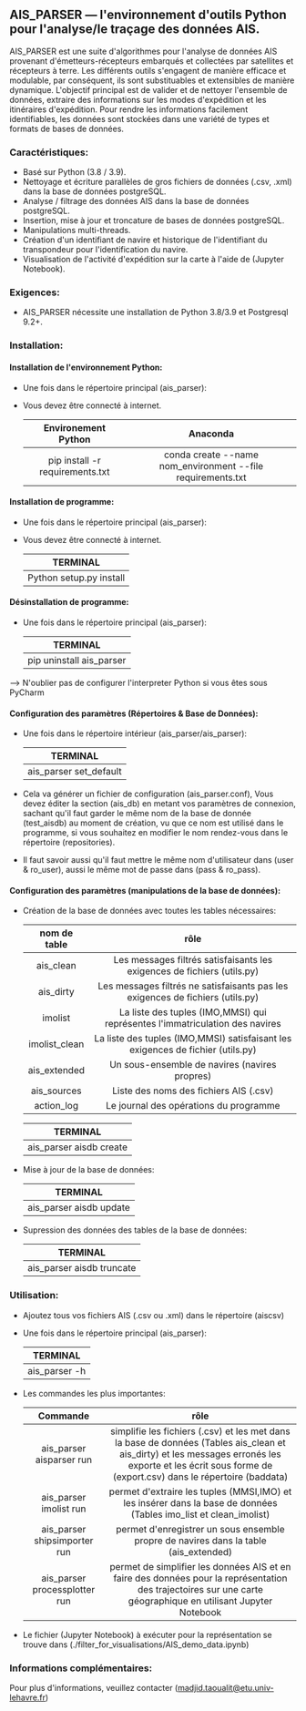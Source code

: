 ## AIS_PARSER &mdash; l'environnement d'outils Python pour l'analyse/le traçage des données AIS.


AIS_PARSER est une suite d'algorithmes pour l'analyse de données AIS
provenant d'émetteurs-récepteurs embarqués et collectées par satellites
et récepteurs à terre.
Les différents outils s'engagent de manière efficace et modulable,
par conséquent, ils sont substituables et extensibles de manière dynamique.
L'objectif principal est de valider et de nettoyer l'ensemble de données,
extraire des informations sur les modes d'expédition et les itinéraires d'expédition.
Pour rendre les informations facilement identifiables, les données sont stockées dans une variété de
types et formats de bases de données.

### Caractéristiques:

* Basé sur Python (3.8 / 3.9).
* Nettoyage et écriture parallèles de gros fichiers de données (.csv, .xml) dans la base de données postgreSQL.
* Analyse / filtrage des données AIS dans la base de données postgreSQL.
* Insertion, mise à jour et troncature de bases de données postgreSQL.
* Manipulations multi-threads.
* Création d'un identifiant de navire et historique de l'identifiant du transpondeur pour l'identification du navire.
* Visualisation de l'activité d'expédition sur la carte à l'aide de (Jupyter Notebook).

### Exigences:

* AIS_PARSER nécessite une installation de Python 3.8/3.9 et Postgresql 9.2+.

### Installation:

#### Installation de l'environnement Python:

* Une fois dans le répertoire principal (ais_parser):
* Vous devez être connecté à internet.

  |           Environement Python           |                          Anaconda                          |
  |:---------------------------------------:|:----------------------------------------------------------:|
  | pip install -r requirements.txt         | conda create --name nom_environment --file requirements.txt|
                                 
#### Installation de programme:

* Une fois dans le répertoire principal (ais_parser):
* Vous devez être connecté à internet.

  |           TERMINAL                      |                         
  |:---------------------------------------:|
  |  Python setup.py install                |

#### Désinstallation de programme:

* Une fois dans le répertoire principal (ais_parser):

  |           TERMINAL                      |                         
  |:---------------------------------------:|
  |  pip uninstall ais_parser               |
                                 
--> N'oublier pas de configurer l'interpreter Python si vous êtes sous PyCharm 
    
#### Configuration des paramètres (Répertoires & Base de Données): 

* Une fois dans le répertoire intérieur (ais_parser/ais_parser):

  |           TERMINAL                      |                         
  |:---------------------------------------:|
  |  ais_parser set_default                 |
  
* Cela va générer un fichier de configuration (ais_parser.conf), Vous devez éditer la section (ais_db) en metant vos paramètres de connexion, sachant qu'il faut garder le même nom de la base de donnée (test_aisdb) au moment de création, vu que ce nom est utilisé dans le programme, si vous souhaitez en modifier le nom rendez-vous dans le répertoire (repositories).
* Il faut savoir aussi qu'il faut mettre le même nom d'utilisateur dans (user & ro_user), aussi le même mot de passe dans (pass & ro_pass).

#### Configuration des paramètres (manipulations de la base de données):

* Création de la base de données avec toutes les tables nécessaires:

  |           nom de table                  |  rôle    |                     
  |:---------------------------------------:|:--------:|
  |  ais_clean              | Les messages filtrés satisfaisants les exigences de fichiers (utils.py)|
  |  ais_dirty              | Les messages filtrés ne satisfaisants pas les exigences de fichiers (utils.py)|
  |  imolist                | La liste des tuples (IMO,MMSI) qui représentes l'immatriculation des navires|
  |  imolist_clean          | La liste des tuples (IMO,MMSI) satisfaisant les exigences de fichier (utils.py)|
  |  ais_extended          | Un sous-ensemble de navires (navires propres)|
  |  ais_sources        | Liste des noms des fichiers AIS (.csv)|
  |  action_log | Le journal des opérations du programme |

  |           TERMINAL                      |                         
  |:---------------------------------------:|
  |  ais_parser aisdb create                |

* Mise à jour de la base de données:
  
  |           TERMINAL                      |                         
  |:---------------------------------------:|
  |  ais_parser aisdb update                |

* Supression des données des tables de la base de données:
  
  |           TERMINAL                      |                         
  |:---------------------------------------:|
  |  ais_parser aisdb truncate                |




### Utilisation:

* Ajoutez tous vos fichiers AIS (.csv ou .xml) dans le répertoire (aiscsv)
* Une fois dans le répertoire principal (ais_parser):
 
  |           TERMINAL                      |                         
  |:---------------------------------------:|
  |  ais_parser -h                 

* Les commandes les plus importantes:

  |           Commande                      |                          rôle                              |
  |:---------------------------------------:|:----------------------------------------------------------:|
  | ais_parser aisparser run | simplifie les fichiers (.csv) et les met dans la base de données (Tables ais_clean et ais_dirty) et les messages erronés les exporte et les écrit sous forme de (export.csv) dans le répertoire (baddata)|
  | ais_parser imolist run | permet d'extraire les tuples (MMSI,IMO) et les insérer dans la base de données (Tables imo_list et clean_imolist)|
  | ais_parser shipsimporter run | permet d'enregistrer un sous ensemble propre de navires dans la table (ais_extended)| 
  | ais_parser processplotter run | permet de simplifier les données AIS et en faire des données pour la représentation des trajectoires sur une carte géographique en utilisant Jupyter Notebook| 
    
* Le fichier (Jupyter Notebook) à exécuter pour la représentation se trouve dans (./filter_for_visualisations/AIS_demo_data.ipynb)

### Informations complémentaires:

Pour plus d'informations, veuillez contacter (madjid.taoualit@etu.univ-lehavre.fr)
